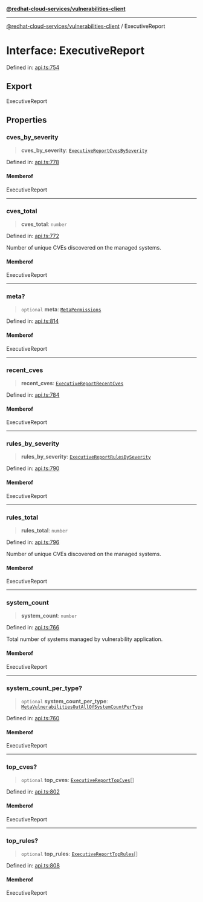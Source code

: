 [**@redhat-cloud-services/vulnerabilities-client**](../README.md)

***

[@redhat-cloud-services/vulnerabilities-client](../globals.md) / ExecutiveReport

# Interface: ExecutiveReport

Defined in: [api.ts:754](https://github.com/charlesmulder/javascript-clients/blob/main/packages/vulnerabilities/git-api/api.ts#L754)

## Export

ExecutiveReport

## Properties

### cves\_by\_severity

> **cves\_by\_severity**: [`ExecutiveReportCvesBySeverity`](ExecutiveReportCvesBySeverity.md)

Defined in: [api.ts:778](https://github.com/charlesmulder/javascript-clients/blob/main/packages/vulnerabilities/git-api/api.ts#L778)

#### Memberof

ExecutiveReport

***

### cves\_total

> **cves\_total**: `number`

Defined in: [api.ts:772](https://github.com/charlesmulder/javascript-clients/blob/main/packages/vulnerabilities/git-api/api.ts#L772)

Number of unique CVEs discovered on the managed systems.

#### Memberof

ExecutiveReport

***

### meta?

> `optional` **meta**: [`MetaPermissions`](MetaPermissions.md)

Defined in: [api.ts:814](https://github.com/charlesmulder/javascript-clients/blob/main/packages/vulnerabilities/git-api/api.ts#L814)

#### Memberof

ExecutiveReport

***

### recent\_cves

> **recent\_cves**: [`ExecutiveReportRecentCves`](ExecutiveReportRecentCves.md)

Defined in: [api.ts:784](https://github.com/charlesmulder/javascript-clients/blob/main/packages/vulnerabilities/git-api/api.ts#L784)

#### Memberof

ExecutiveReport

***

### rules\_by\_severity

> **rules\_by\_severity**: [`ExecutiveReportRulesBySeverity`](ExecutiveReportRulesBySeverity.md)

Defined in: [api.ts:790](https://github.com/charlesmulder/javascript-clients/blob/main/packages/vulnerabilities/git-api/api.ts#L790)

#### Memberof

ExecutiveReport

***

### rules\_total

> **rules\_total**: `number`

Defined in: [api.ts:796](https://github.com/charlesmulder/javascript-clients/blob/main/packages/vulnerabilities/git-api/api.ts#L796)

Number of unique CVEs discovered on the managed systems.

#### Memberof

ExecutiveReport

***

### system\_count

> **system\_count**: `number`

Defined in: [api.ts:766](https://github.com/charlesmulder/javascript-clients/blob/main/packages/vulnerabilities/git-api/api.ts#L766)

Total number of systems managed by vulnerability application.

#### Memberof

ExecutiveReport

***

### system\_count\_per\_type?

> `optional` **system\_count\_per\_type**: [`MetaVulnerabilitiesOutAllOfSystemCountPerType`](MetaVulnerabilitiesOutAllOfSystemCountPerType.md)

Defined in: [api.ts:760](https://github.com/charlesmulder/javascript-clients/blob/main/packages/vulnerabilities/git-api/api.ts#L760)

#### Memberof

ExecutiveReport

***

### top\_cves?

> `optional` **top\_cves**: [`ExecutiveReportTopCves`](ExecutiveReportTopCves.md)[]

Defined in: [api.ts:802](https://github.com/charlesmulder/javascript-clients/blob/main/packages/vulnerabilities/git-api/api.ts#L802)

#### Memberof

ExecutiveReport

***

### top\_rules?

> `optional` **top\_rules**: [`ExecutiveReportTopRules`](ExecutiveReportTopRules.md)[]

Defined in: [api.ts:808](https://github.com/charlesmulder/javascript-clients/blob/main/packages/vulnerabilities/git-api/api.ts#L808)

#### Memberof

ExecutiveReport

